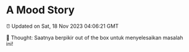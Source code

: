 # A Mood Story

⏰ Updated on Sat, 18 Nov 2023 04:06:21 GMT

💭 Thought: Saatnya berpikir out of the box untuk menyelesaikan masalah ini!

